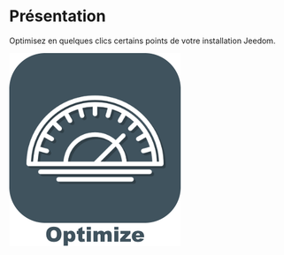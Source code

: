 # Présentation

Optimisez en quelques clics certains points de votre installation Jeedom.

<img src="../images/Optimize_icon.png" />
